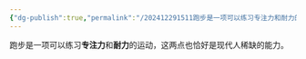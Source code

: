 ```yaml
---
{"dg-publish":true,"permalink":"/202412291511跑步是一项可以练习专注力和耐力的运动/","tags":["note","journal"]}
---
```



跑步是一项可以练习**专注力**和**耐力**的运动，这两点也恰好是现代人稀缺的能力。
